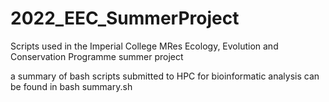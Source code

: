 # 2022_EEC_SummerProject
Scripts used in the Imperial College MRes Ecology, Evolution and Conservation Programme summer project

a summary of bash scripts submitted to HPC for bioinformatic analysis can be found in bash summary.sh
